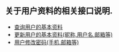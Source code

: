 ## 关于用户资料的相关接口说明.

* [查询用户的基本资料](/../zi-liao-guan-li/yong-hu-zi-liao.html)
* [更新用户的基本资料\(昵称,用户名,邮箱等\)](/../zi-liao-guan-li/geng-xin-zi-liao.html)
* [用户修改密码\(手机,邮箱等\)](/../zi-liao-guan-li/xiu-gai-mi-ma.html)



